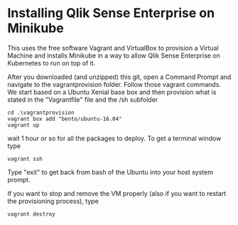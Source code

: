  # Installing Qlik Sense Enterprise on Minikube
 
 This uses the free software Vagrant and VirtualBox to provision a Virtual Machine and installs Minikube 
 in a way to allow Qlik Sense Enterprise on Kubernetes to run on top of it.
 
 After you downloaded (and unzipped) this git, open a Command Prompt and navigate to the vagrantprovision folder.
 Follow those vagrant commands. We start based on a Ubuntu Xenial base box and then provision what is stated in the "Vagrantfile" 
 file and the /sh subfolder
``` 
cd .\vagrantprovision
vagrant box add "bento/ubuntu-16.04"
vagrant up
```
wait 1 hour or so for all the packages to deploy. To get a terminal window type
```
vagrant ssh
```
Type "exit" to get back from bash of the Ubuntu into your host system prompt.

If you want to stop and remove the VM properly (also if you want to restart the provisioning process), type
```
vagrant destroy
```

